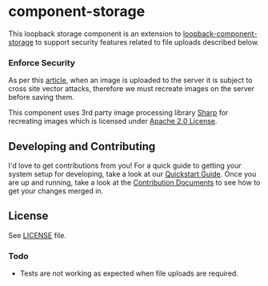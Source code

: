 # component-storage

This loopback storage component is an extension to [loopback-component-storage](https://www.npmjs.com/package/loopback-component-storage)
to support security features related to file uploads described below.

### Enforce Security

As per this [article](https://www.owasp.org/index.php/Unrestricted_File_Upload),
when an image is uploaded to the server it is subject to cross site vector
attacks, therefore we must recreate images on the server before saving them.

This component uses 3rd party image processing library
[Sharp](https://www.github.com/lovell/sharp) for recreating images which is
licensed under [Apache 2.0 License](http://spdx.org/licenses/Apache-2.0.html).

## Developing and Contributing

I'd love to get contributions from you! For a quick guide to getting your
system setup for developing, take a look at our [Quickstart
Guide](https://github.com/pbalan/component-storage/blob/master/docs/quickstart.md).
Once you are up and running, take a look at the [Contribution Documents](https://github.com/pbalan/component-storage/blob/master/CONTRIBUTING.md)
to see how to get your changes merged in.

## License

See [LICENSE](https://github.com/pbalan/component-storage/blob/master/LICENSE)
file.

### Todo
- Tests are not working as expected when file uploads are required.
